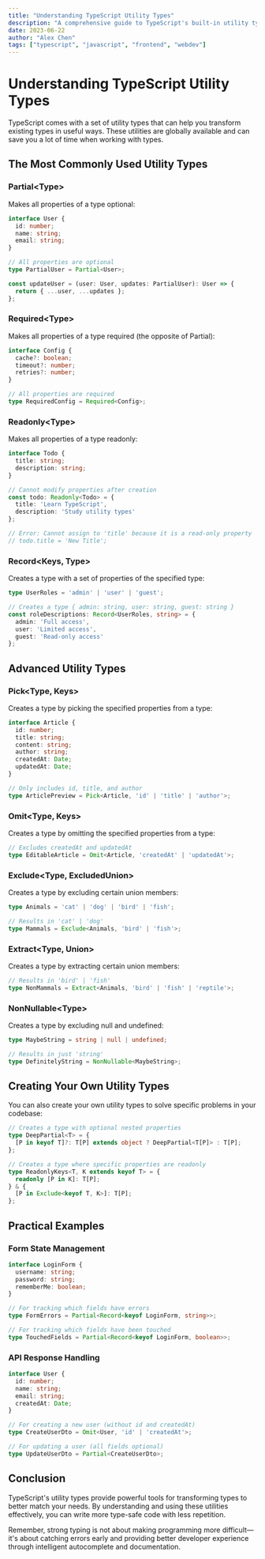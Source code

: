 ```yaml
---
title: "Understanding TypeScript Utility Types"
description: "A comprehensive guide to TypeScript's built-in utility types and how to leverage them in your projects."
date: 2023-06-22
author: "Alex Chen"
tags: ["typescript", "javascript", "frontend", "webdev"]
---
```


# Understanding TypeScript Utility Types

TypeScript comes with a set of utility types that can help you transform existing types in useful ways. These utilities are globally available and can save you a lot of time when working with types.

## The Most Commonly Used Utility Types

### Partial\<Type>

Makes all properties of a type optional:

```typescript
interface User {
  id: number;
  name: string;
  email: string;
}

// All properties are optional
type PartialUser = Partial<User>;

const updateUser = (user: User, updates: PartialUser): User => {
  return { ...user, ...updates };
};
```

### Required\<Type>

Makes all properties of a type required (the opposite of Partial):

```typescript
interface Config {
  cache?: boolean;
  timeout?: number;
  retries?: number;
}

// All properties are required
type RequiredConfig = Required<Config>;
```

### Readonly\<Type>

Makes all properties of a type readonly:

```typescript
interface Todo {
  title: string;
  description: string;
}

// Cannot modify properties after creation
const todo: Readonly<Todo> = {
  title: 'Learn TypeScript',
  description: 'Study utility types'
};

// Error: Cannot assign to 'title' because it is a read-only property
// todo.title = 'New Title';
```

### Record\<Keys, Type>

Creates a type with a set of properties of the specified type:

```typescript
type UserRoles = 'admin' | 'user' | 'guest';

// Creates a type { admin: string, user: string, guest: string }
const roleDescriptions: Record<UserRoles, string> = {
  admin: 'Full access',
  user: 'Limited access',
  guest: 'Read-only access'
};
```

## Advanced Utility Types

### Pick\<Type, Keys>

Creates a type by picking the specified properties from a type:

```typescript
interface Article {
  id: number;
  title: string;
  content: string;
  author: string;
  createdAt: Date;
  updatedAt: Date;
}

// Only includes id, title, and author
type ArticlePreview = Pick<Article, 'id' | 'title' | 'author'>;
```

### Omit\<Type, Keys>

Creates a type by omitting the specified properties from a type:

```typescript
// Excludes createdAt and updatedAt
type EditableArticle = Omit<Article, 'createdAt' | 'updatedAt'>;
```

### Exclude\<Type, ExcludedUnion>

Creates a type by excluding certain union members:

```typescript
type Animals = 'cat' | 'dog' | 'bird' | 'fish';

// Results in 'cat' | 'dog'
type Mammals = Exclude<Animals, 'bird' | 'fish'>;
```

### Extract\<Type, Union>

Creates a type by extracting certain union members:

```typescript
// Results in 'bird' | 'fish'
type NonMammals = Extract<Animals, 'bird' | 'fish' | 'reptile'>;
```

### NonNullable\<Type>

Creates a type by excluding null and undefined:

```typescript
type MaybeString = string | null | undefined;

// Results in just 'string'
type DefinitelyString = NonNullable<MaybeString>;
```

## Creating Your Own Utility Types

You can also create your own utility types to solve specific problems in your codebase:

```typescript
// Creates a type with optional nested properties
type DeepPartial<T> = {
  [P in keyof T]?: T[P] extends object ? DeepPartial<T[P]> : T[P];
};

// Creates a type where specific properties are readonly
type ReadonlyKeys<T, K extends keyof T> = {
  readonly [P in K]: T[P];
} & {
  [P in Exclude<keyof T, K>]: T[P];
};
```

## Practical Examples

### Form State Management

```typescript
interface LoginForm {
  username: string;
  password: string;
  rememberMe: boolean;
}

// For tracking which fields have errors
type FormErrors = Partial<Record<keyof LoginForm, string>>;

// For tracking which fields have been touched
type TouchedFields = Partial<Record<keyof LoginForm, boolean>>;
```

### API Response Handling

```typescript
interface User {
  id: number;
  name: string;
  email: string;
  createdAt: Date;
}

// For creating a new user (without id and createdAt)
type CreateUserDto = Omit<User, 'id' | 'createdAt'>;

// For updating a user (all fields optional)
type UpdateUserDto = Partial<CreateUserDto>;
```

## Conclusion

TypeScript's utility types provide powerful tools for transforming types to better match your needs. By understanding and using these utilities effectively, you can write more type-safe code with less repetition.

Remember, strong typing is not about making programming more difficult—it's about catching errors early and providing better developer experience through intelligent autocomplete and documentation.
